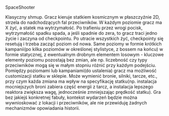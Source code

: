 SpaceShooter

Klasyczny shmup. Gracz kieruje statkiem kosmicznym w płaszczyźnie 2D, strzela do nadchodzących fal przeciwników. W każdym poziomie gracz ma X żyć, a statek ma wytrzymałość. Po trafieniu przez wrogi pocisk, wytrzymałość spadku spada, a jeśli spadnie do zera, to gracz traci jedno życie i zaczyna od checkpointu. Po utracie wszystkich żyć, checkpointy się resetują i trzeba zacząć poziom od nowa. Same poziomy w formie krótkich kampanii(po kilka poziomów w określonej stylistyce, z bossem na końcu) w formie statycznej, z ewentualnym drobnym elementem losowym - kluczowe elementy poziomu pozostają bez zmian, ale np. liczebność czy typy przeciwników mogą się w małym stopniu różnić przy każdym podejściu. Pomiędzy poziomami lub kampaniami(do ustalenia) gracz ma możliwość customizacji statku w sklepie. Może wymienić bronie, silniki, tarcze, etc., przy czym każda zmiana ma wpływ na specyfikację statku(np. instalacja mocniejszych broni zabiera część energii z tarcz, a instalacja lepszego reaktora zwiększa wagę, jednocześnie zmniejszając prędkość statku). Gra bez jakiejś konkretnej fabuły, kontekst wydarzeń będzie można wywnioskować z lokacji i przeciwników, ale nie przewiduję żadnych mechanizmów opowiadania historii.
					
